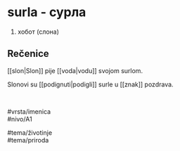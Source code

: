 # surla - сурла

1. хобот (слона)  

## Rečenice

[[slon|Slon]] pije [[voda|vodu]] svojom surlom.

Slonovi su [[podignuti|podigli]] surle u [[znak]] pozdrava.

<br>

#vrsta/imenica  
#nivo/A1  

#tema/životinje  
#tema/priroda  
